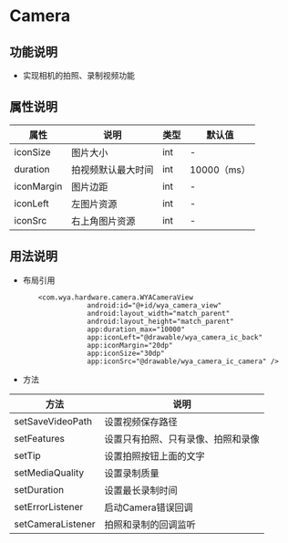 # Camera
## 功能说明
- 实现相机的拍照、录制视频功能

## 属性说明
属性 | 说明 | 类型 | 默认值
---|---|---|---
iconSize|图片大小|int|-
duration|拍视频默认最大时间|int|10000（ms）
iconMargin|图片边距|int|-
iconLeft|左图片资源|int|-
iconSrc|右上角图片资源|int|-

## 用法说明
- 布局引用
```       
       <com.wya.hardware.camera.WYACameraView
                   android:id="@+id/wya_camera_view"
                   android:layout_width="match_parent"
                   android:layout_height="match_parent"
                   app:duration_max="10000"
                   app:iconLeft="@drawable/wya_camera_ic_back"
                   app:iconMargin="20dp"
                   app:iconSize="30dp"
                   app:iconSrc="@drawable/wya_camera_ic_camera" />
```
- 方法

方法|说明
---|---
setSaveVideoPath|设置视频保存路径
setFeatures|设置只有拍照、只有录像、拍照和录像
setTip|设置拍照按钮上面的文字
setMediaQuality|设置录制质量
setDuration|设置最长录制时间
setErrorListener|启动Camera错误回调
setCameraListener|拍照和录制的回调监听
